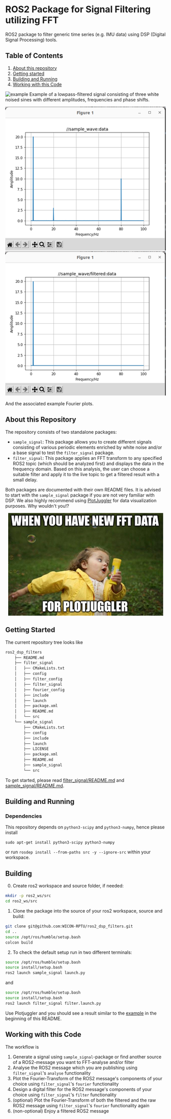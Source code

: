 # ROS2 Package for Signal Filtering utilizing FFT

ROS2 package to filter generic time series (e.g. IMU data) using DSP (Digital Signal Processing) tools.

## Table of Contents
1. [About this repository](#about-this-repository)
2. [Getting started](#getting-started)
3. [Building and Running](#building-and-running)
4. [Working with this Code](#working-with-this-package)


![example](example.gif)
Example of a lowpass-filtered signal consisting of three white noised sines with different amplitudes, frequencies and phase shifts.

![Raw Data Fourier](./example_raw.png) ![Filtered Data Fourier](./example_filtered.png)

And the associated example Fourier plots.

## About this Repository
The repository consists of two standalone packages:
- `sample_signal`: This package allows you to create different signals consisting of various periodic elements enriched by white noise and/or a base signal to test the `filter_signal` package.
- `filter_signal`: This package applies an FFT transform to any specified ROS2 topic (which should be analyzed first) and displays the data in the frequency domain. Based on this analysis, the user can choose a suitable filter and apply it to the live topic to get a filtered result with a small delay.

Both packages are documented with their own README files. It is advised to start with the `sample_signal` package if you are not very familiar with DSP. We also highly recommend using [PlotJuggler](https://plotjuggler.io/) for data visualization purposes. Why wouldn't you!?
<p align="center"> 
<img src="plotjuggler_meme.png" alt="Plotjuggler Meme"> 
</p> 

## Getting Started

The current repository tree looks like
```bash
ros2_dsp_filters
    ├── README.md
    ├── filter_signal
    │   ├── CMakeLists.txt
    │   ├── config
    │   ├── filter_config
    │   ├── filter_signal
    │   ├── fourier_config
    │   ├── include
    │   ├── launch
    │   ├── package.xml
    │   ├── README.md
    │   └── src
    └── sample_signal
        ├── CMakeLists.txt
        ├── config
        ├── include
        ├── launch
        ├── LICENSE
        ├── package.xml
        ├── README.md
        ├── sample_signal
        └── src
```

To get started, please read [filter_signal/README.md](./filter_signal/README.md) and [sample_signal/README.md](./sample_signal/README.md).

## Building and Running

### Dependencies

This repository depends on `python3-scipy` and `python3-numpy`, hence please install
```
sudo apt-get install python3-scipy python3-numpy
```
or run `rosdep install --from-paths src -y --ignore-src` within your workspace. 

## Building
0. Create ros2 workspace and source folder, if needed:
```bash
mkdir -p ros2_ws/src
cd ros2_ws/src
``` 
1. Clone the package into the source of your ros2 workspace, source and build:
```bash 
git clone git@github.com:WICON-RPTU/ros2_dsp_filters.git
cd ..
source /opt/ros/humble/setup.bash
colcon build
```
2. To check the default setup run in two different terminals:
```bash 
source /opt/ros/humble/setup.bash
source install/setup.bash
ros2 launch sample_signal launch.py
```
and
```bash 
source /opt/ros/humble/setup.bash
source install/setup.bash
ros2 launch filter_signal filter.launch.py
```
Use Plotjuggler and you should see a result similar to the [example](example.gif) in the beginning of this README.

## Working with this Code

The workflow is

1. Generate a signal using `sample_signal`-package or find another source of a ROS2-message you want to FFT-analyse and/or filter
2. Analyse the ROS2 message which you are publishing using `filter_signal`'s `analyse` functionality
3. Plot the Fourier-Transform of the ROS2 message's components of your choice using `filter_signal`'s `fourier` functionality
4. Design a digital filter for the ROS2 message's components of your choice using `filter_signal`'s `filter` functionality
5. (optional) Plot the Fourier-Transform of both the filtered and the raw ROS2 message using `filter_signal`'s `fourier` functionality again
6. (non-optional) Enjoy a filtered ROS2 message


